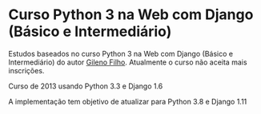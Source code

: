 # Curso Python 3 na Web com Django (Básico e Intermediário) 

Estudos baseados no curso Python 3 na Web com Django (Básico e Intermediário) do autor [Gileno Filho](https://www.udemy.com/user/gilenofilho/). Atualmente o curso não aceita mais inscrições.

Curso de 2013 usando Python 3.3 e Django 1.6

A implementação tem objetivo de atualizar para Python 3.8 e Django 1.11